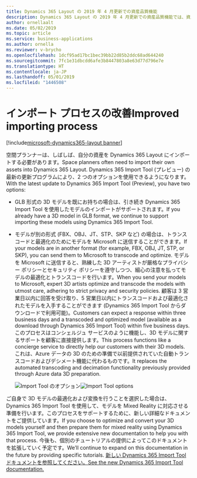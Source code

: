 ```yaml
---
title: Dynamics 365 Layout の 2019 年 4 月更新での資産品質機能
description: Dynamics 365 Layout の 2019 年 4 月更新での資産品質機能では、資産をアップロードするときに簡単なトレードオフを行うことで、資産のインポートを簡単にできます。
author: ornellaalt
ms.date: 05/02/2019
ms.topic: article
ms.service: business-applications
ms.author: ornella
ms.reviewer: v-brycho
ms.openlocfilehash: 1dcf95ad17bc1bec39bb22d85b2ddc68ad644240
ms.sourcegitcommit: 7fc1e31dbcdd6afe3b8447803a8e63d77d796e7e
ms.translationtype: HT
ms.contentlocale: ja-JP
ms.lasthandoff: 05/01/2019
ms.locfileid: "1446508"
---
```

# <a name="improved-importing-process"></a><span data-ttu-id="72642-103">インポート プロセスの改善</span><span class="sxs-lookup"><span data-stu-id="72642-103">Improved importing process</span></span>
[!include[microsoft-dynamics365-layout banner](../../includes/microsoft-dynamics365-layout.md)]

<span data-ttu-id="72642-104">空間プランナーは、しばしば、自分の資産を Dynamics 365 Layout にインポートする必要があります。</span><span class="sxs-lookup"><span data-stu-id="72642-104">Space planners often need to import their own assets into Dynamics 365 Layout.</span></span> <span data-ttu-id="72642-105">Dynamics 365 Import Tool (プレビュー) の最新の更新プログラムにより、2 つのオプションを使用できるようになります。</span><span class="sxs-lookup"><span data-stu-id="72642-105">With the latest update to Dynamics 365 Import Tool (Preview), you have two options:</span></span>

- <span data-ttu-id="72642-106">GLB 形式の 3D モデルを既にお持ちの場合は、引き続き Dynamics 365 Import Tool を使用したモデルのインポートがサポートされます。</span><span class="sxs-lookup"><span data-stu-id="72642-106">If you already have a 3D model in GLB format, we continue to support importing these models using Dynamics 365 Import Tool.</span></span> 

- <span data-ttu-id="72642-107">モデルが別の形式 (FBX、OBJ、JT、STP、SKP など) の場合は、トランスコードと最適化のためにモデルを Microsoft に送信することができます。</span><span class="sxs-lookup"><span data-stu-id="72642-107">If your models are in another format (for example, FBX, OBJ, JT, STP, or SKP), you can send them to Microsoft to transcode and optimize.</span></span> <span data-ttu-id="72642-108">モデルを Microsoft に送信すると、熟練した 3D アーティストが厳格なプライバシー ポリシーとセキュリティ ポリシーを遵守しつつ、細心の注意を払ってモデルの最適化とトランスコードを行います。</span><span class="sxs-lookup"><span data-stu-id="72642-108">When you send your models to Microsoft, expert 3D artists optimize and transcode the models with utmost care, adhering to strict privacy and security policies.</span></span> <span data-ttu-id="72642-109">顧客は 3 営業日以内に回答を受け取り、5 営業日以内にトランスコードおよび最適化されたモデルを入手することができます (Dynamics 365 Import Tool からダウンロードで利用可能)。</span><span class="sxs-lookup"><span data-stu-id="72642-109">Customers can expect a response within three business days and a transcoded and optimized model (available as a download through Dynamics 365 Import Tool) within five business days.</span></span> <span data-ttu-id="72642-110">このプロセスはコンシェルジュ サービスのように機能し、3D モデルに関するサポートを顧客に直接提供します。</span><span class="sxs-lookup"><span data-stu-id="72642-110">This process functions like a concierge service to directly help our customers with their 3D models.</span></span> <span data-ttu-id="72642-111">これは、Azure データの 3D のための準備で以前提供されていた自動トランスコードおよびデシメート機能に代わるものです。</span><span class="sxs-lookup"><span data-stu-id="72642-111">It replaces the automated transcoding and decimation functionality previously provided through Azure data 3D preparation.</span></span>

   <span data-ttu-id="72642-112">![Import Tool のオプション](media/import-tool-options.PNG "Import Tool のオプション")</span><span class="sxs-lookup"><span data-stu-id="72642-112">![Import Tool options](media/import-tool-options.PNG "Import Tool options")</span></span>

<span data-ttu-id="72642-113">ご自身で 3D モデルの最適化および変換を行うことを選択した場合は、Dynamics 365 Import Tool を使用して、モデルを Mixed Reality に対応させる準備を行います。このプロセスをサポートするために、新しい詳細なドキュメントをご提供しています。</span><span class="sxs-lookup"><span data-stu-id="72642-113">If you choose to optimize and convert your 3D models yourself and then prepare them for mixed reality using Dynamics 365 Import Tool, we provide extensive new documentation to help you with that process.</span></span> <span data-ttu-id="72642-114">今後も、個別のチュートリアルの提供によってこのドキュメントを拡張していく予定です。</span><span class="sxs-lookup"><span data-stu-id="72642-114">We’ll continue to expand on this documentation in the future by providing specific tutorials.</span></span> [<span data-ttu-id="72642-115">新しい Dynamics 365 Import Tool ドキュメントを参照してください。</span><span class="sxs-lookup"><span data-stu-id="72642-115">See the new Dynamics 365 Import Tool documentation.</span></span>](https://docs.microsoft.com/dynamics365/mixed-reality/import-tool/)
